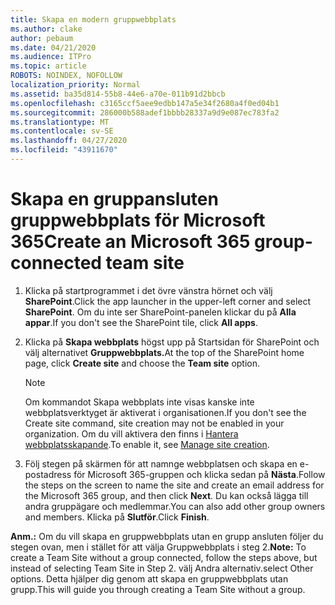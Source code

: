 ```yaml
---
title: Skapa en modern gruppwebbplats
ms.author: clake
author: pebaum
ms.date: 04/21/2020
ms.audience: ITPro
ms.topic: article
ROBOTS: NOINDEX, NOFOLLOW
localization_priority: Normal
ms.assetid: ba35d814-55b8-44e6-a70e-011b91d2bbcb
ms.openlocfilehash: c3165ccf5aee9edbb147a5e34f2680a4f0ed04b1
ms.sourcegitcommit: 286000b588adef1bbbb28337a9d9e087ec783fa2
ms.translationtype: MT
ms.contentlocale: sv-SE
ms.lasthandoff: 04/27/2020
ms.locfileid: "43911670"
---
```

# <a name="create-an-microsoft-365-group-connected-team-site"></a><span data-ttu-id="fe944-102">Skapa en gruppansluten gruppwebbplats för Microsoft 365</span><span class="sxs-lookup"><span data-stu-id="fe944-102">Create an Microsoft 365 group-connected team site</span></span>

1. <span data-ttu-id="fe944-103">Klicka på startprogrammet i det övre vänstra hörnet och välj **SharePoint**.</span><span class="sxs-lookup"><span data-stu-id="fe944-103">Click the app launcher in the upper-left corner and select **SharePoint**.</span></span> <span data-ttu-id="fe944-104">Om du inte ser SharePoint-panelen klickar du på **Alla appar**.</span><span class="sxs-lookup"><span data-stu-id="fe944-104">If you don't see the SharePoint tile, click **All apps**.</span></span>
    
2. <span data-ttu-id="fe944-105">Klicka på **Skapa webbplats** högst upp på Startsidan för SharePoint och välj alternativet **Gruppwebbplats.**</span><span class="sxs-lookup"><span data-stu-id="fe944-105">At the top of the SharePoint home page, click **Create site** and choose the **Team site** option.</span></span> 
    
    > [!NOTE]
    > <span data-ttu-id="fe944-106">Om kommandot Skapa webbplats inte visas kanske inte webbplatsverktyget är aktiverat i organisationen.</span><span class="sxs-lookup"><span data-stu-id="fe944-106">If you don't see the Create site command, site creation may not be enabled in your organization.</span></span> <span data-ttu-id="fe944-107">Om du vill aktivera den finns i [Hantera webbplatsskapande](https://go.microsoft.com/fwlink/?linkid=2009644).</span><span class="sxs-lookup"><span data-stu-id="fe944-107">To enable it, see [Manage site creation](https://go.microsoft.com/fwlink/?linkid=2009644).</span></span> 
  
3. <span data-ttu-id="fe944-108">Följ stegen på skärmen för att namnge webbplatsen och skapa en e-postadress för Microsoft 365-gruppen och klicka sedan på **Nästa**.</span><span class="sxs-lookup"><span data-stu-id="fe944-108">Follow the steps on the screen to name the site and create an email address for the Microsoft 365 group, and then click **Next**.</span></span> <span data-ttu-id="fe944-109">Du kan också lägga till andra gruppägare och medlemmar.</span><span class="sxs-lookup"><span data-stu-id="fe944-109">You can also add other group owners and members.</span></span> <span data-ttu-id="fe944-110">Klicka på **Slutför**.</span><span class="sxs-lookup"><span data-stu-id="fe944-110">Click **Finish**.</span></span>
  
 <span data-ttu-id="fe944-111">**Anm.:** Om du vill skapa en gruppwebbplats utan en grupp ansluten följer du stegen ovan, men i stället för att välja Gruppwebbplats i steg 2.</span><span class="sxs-lookup"><span data-stu-id="fe944-111">**Note:** To create a Team Site without a group connected, follow the steps above, but instead of selecting Team Site in Step 2.</span></span> <span data-ttu-id="fe944-112">välj Andra alternativ.</span><span class="sxs-lookup"><span data-stu-id="fe944-112">select Other options.</span></span> <span data-ttu-id="fe944-113">Detta hjälper dig genom att skapa en gruppwebbplats utan grupp.</span><span class="sxs-lookup"><span data-stu-id="fe944-113">This will guide you through creating a Team Site without a group.</span></span> 
    

